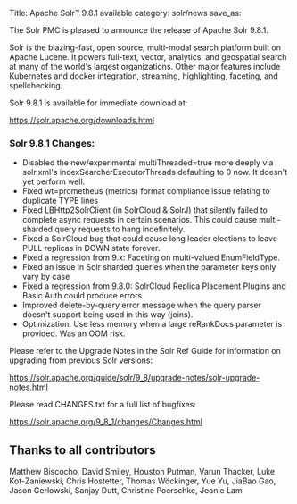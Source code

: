 Title: Apache Solr™ 9.8.1 available
category: solr/news
save_as:

The Solr PMC is pleased to announce the release of Apache Solr 9.8.1.

Solr is the blazing-fast, open source, multi-modal search platform built on Apache Lucene. It powers full-text, vector, analytics, and geospatial search at many of the world's largest organizations. Other major features include Kubernetes and docker integration, streaming, highlighting, faceting, and spellchecking.

Solr 9.8.1 is available for immediate download at:

  <https://solr.apache.org/downloads.html>

### Solr 9.8.1 Changes:

* Disabled the new/experimental multiThreaded=true more deeply via solr.xml's indexSearcherExecutorThreads defaulting to 0 now.  It doesn't yet perform well.
* Fixed wt=prometheus (metrics) format compliance issue relating to duplicate TYPE lines
* Fixed LBHttp2SolrClient (in SolrCloud & SolrJ) that silently failed to complete async requests in certain scenarios. This could cause multi-sharded query requests to hang indefinitely.
* Fixed a SolrCloud bug that could cause long leader elections to leave PULL replicas in DOWN state forever.
* Fixed a regression from 9.x:  Faceting on multi-valued EnumFieldType.
* Fixed an issue in Solr sharded queries when the parameter keys only vary by case
* Fixed a regression from 9.8.0: SolrCloud Replica Placement Plugins and Basic Auth could produce errors
* Improved delete-by-query error message when the query parser doesn't support being used in this way (joins).
* Optimization:  Use less memory when a large reRankDocs parameter is provided.  Was an OOM risk.


Please refer to the Upgrade Notes in the Solr Ref Guide for information on upgrading from previous Solr versions:

  <https://solr.apache.org/guide/solr/9_8/upgrade-notes/solr-upgrade-notes.html>

Please read CHANGES.txt for a full list of bugfixes:

  <https://solr.apache.org/9_8_1/changes/Changes.html>

## Thanks to all contributors
Matthew Biscocho, David Smiley, Houston Putman, Varun Thacker, Luke Kot-Zaniewski, Chris Hostetter, Thomas Wöckinger, Yue Yu, JiaBao Gao, Jason Gerlowski, Sanjay Dutt, Christine Poerschke, Jeanie Lam

